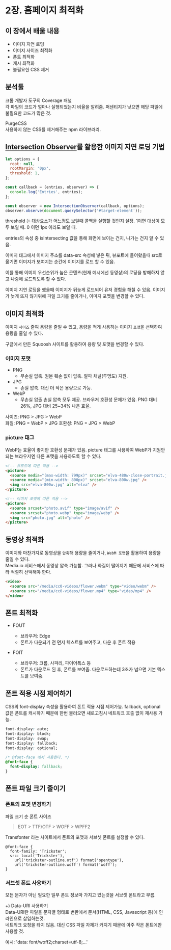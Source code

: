 # 2장. 홈페이지 최적화

## 이 장에서 배울 내용

- 이미지 지연 로딩
- 이미지 사이즈 최적화
- 폰트 최적화
- 캐시 최적화
- 불필요한 CSS 제거

## 분석툴

크롬 개발자 도구의 Coverage 패널  
각 파일의 코드가 얼마나 실행되었는지 비율을 알려줌. 퍼센티지가 낮으면 해당 파일에 불필요한 코드가 많은 것.

PurgeCSS  
사용하지 않는 CSS를 제거해주는 npm 라이브러리.

## [Intersection Observer](https://developer.mozilla.org/en-US/docs/Web/API/Intersection_Observer_API)를 활용한 이미지 지연 로딩 기법

```javascript
let options = {
  root: null,
  rootMargin: '0px',
  threshold: 1,
};

const callback = (entries, observer) => {
  console.log('Entries', entries);
};

const observer = new IntersectionObserver(callback, options);
observer.observe(document.querySelector('#target-element'));
```

threshold 는 대상요소가 어느정도 보일때 콜백을 실행할 것인지 설정. 1이면 대상이 모두 보일 때. 0 이면 1px 이라도 보일 때.

entries의 속성 중 isIntersecting 값을 통해 화면에 보이는 건지, 나가는 건지 알 수 있음.

이미지 태그에서 이미지 주소를 data-src 속성에 넣은 뒤, 뷰포트에 들어왔을때 src로 옮기면 이미지가 보여지는 순간에 이미지를 로드 할 수 있음.

이를 통해 이미지 우선순위가 높은 콘텐츠(현재 예시에선 동영상)의 로딩을 방해하지 않고 나중에 로드되도록 할 수 있다.

이미지 지연 로딩을 했을때 이미지가 뒤늦게 로드되어 유저 경험을 해칠 수 있음. 이미지가 늦게 뜨지 않기위해 파일 크기를 줄이거나, 이미지 포멧을 변경할 수 있다.

## 이미지 최적화

이미지 `사이즈` 줄여 용량을 줄일 수 있고, 용량을 적게 사용하는 이미지 `포맷`을 선택하여 용량을 줄일 수 있다.

구글에서 만든 Squoosh 사이트를 활용하여 용량 및 포맷을 변경할 수 있다.

### 이미지 포맷

- PNG
  - 무손실 압축. 원본 훼손 없이 압축. 알파 채널(투명도) 지원.
- JPG
  - 손실 압축. 대신 더 작은 용량으로 가능.
- WebP
  - 무손실 압출 손실 압축 모두 제공. 브라우저 호환성 문제가 있음. PNG 대비 26%, JPG 대비 25~34% 나은 효율.

사이즈: PNG > JPG > WebP  
화질: PNG = WebP > JPG
호환성: PNG = JPG > WebP

### picture 태그

WebP는 효율이 좋지만 호환성 문제가 있음. picture 태그를 사용하여 WebP가 지원안되는 브라우저엔 다른 포맷을 사용하도록 할 수 있다.

```html
<!-- 뷰포트에 따른 적용 -->
<picture>
  <source media="(max-width: 799px)" srcset="elva-480w-close-portrait.jpg" />
  <source media="(min-width: 800px)" srcset="elva-800w.jpg" />
  <img src="elva-800w.jpg" alt="elva" />
</picture>

<!-- 이미지 포멧에 따른 적용 -->
<picture>
  <source srcset="photo.avif" type="image/avif" />
  <source srcset="photo.webp" type="image/webp" />
  <img src="photo.jpg" alt="photo" />
</picture>
```

## 동영상 최적화

이미지와 마찬가지로 동영상을 `압축`해 용량을 줄이거나, `WebM 포맷`을 활용하여 용량을 줄일 수 있다.  
Media.io 서비스에서 동영상 압축 가능함. 그러나 화질이 떨어지기 때문에 서비스에 따라 적절히 선택해야 한다.

```html
<video>
  <source src="/media/cc0-videos/flower.webm" type="video/webm" />
  <source src="/media/cc0-videos/flower.mp4" type="video/mp4" />
</video>
```

## 폰트 최적화

- FOUT
  - 브라우저: Edge
  - 폰트가 다운되기 전 먼저 텍스트를 보여주고, 다운 후 폰트 적용
- FOIT

  - 브라우저: 크롬, 사파리, 파이어폭스 등
  - 폰트가 다운로드 된 후, 폰트를 보여줌. 다운로드하는데 3초가 넘으면 기본 텍스트를 보여줌.

## 폰트 적용 시점 제어하기

CSS의 font-display 속성을 활용하여 폰트 적용 시점 제어가능.
fallback, optional 값은 폰트를 캐시하기 때문에 한번 불러오면 새로고침시 네트워크 호출 없이 재사용 가능.

```css
font-display: auto;
font-display: block;
font-display: swap;
font-display: fallback;
font-display: optional;

/* @font-face 에서 사용한다. */
@font-face {
  font-display: fallback;
}
```

## 폰트 파일 크기 줄이기

### 폰트의 포맷 변경하기

파일 크기 순 폰트 사이즈

> EOT > TTF/OTF > WOFF > WPFF2

Transfonter 라는 사이트에서 폰트의 포맷과 서브셋 폰트를 설정할 수 있다.

```
@font-face {
  font-family: 'Trickster';
  src: local('Trickster'),
    url('trickster-outline.otf') format('opentype'),
    url('trickster-outline.woff') format('woff');
}
```

### 서브셋 폰트 사용하기

모든 문자가 아닌 필요한 일부 폰트 정보마 가지고 있는것을 서브셋 폰트라고 부름.

+) Data-URI 사용하기  
Data-URI란 파일을 문자열 형태로 변환에서 문서(HTML, CSS, Javascript 등)에 인라인으로 삽입하는것.  
네트워크 요청을 타지 않음. 대신 CSS 파일 자체가 커지기 때문에 아주 작은 폰트에만 사용할 것.

예시: 'data: font/woff2;charset=utf-8;...'
